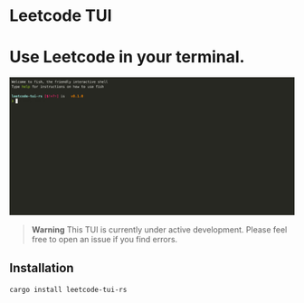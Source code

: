 # Leetcode TUI

# Use Leetcode in your terminal.

![Demo](demo.gif)


> **Warning**
> This TUI is currently under active development. Please feel free to open an issue if you find errors.

## Installation

```sh
cargo install leetcode-tui-rs
```
